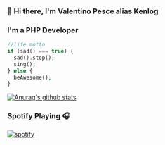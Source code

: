 ### 👋 Hi there, I'm Valentino Pesce alias Kenlog
### I'm a PHP Developer

```php
//life motto
if (sad() === true) {
  sad().stop();
  sing();
} else {
  beAwesome();
}
```

[![Anurag's github stats](https://github-readme-stats.vercel.app/api?username=kenlog&count_private=true&show_icons=true&theme=tokyonight)](https://github.com/docpht/docpht) 

### Spotify Playing 🎧
[![spotify](https://user-images.githubusercontent.com/11728231/103443550-a2648480-4c60-11eb-9f42-f8a9c7a5d2d0.png)](https://open.spotify.com/playlist/04WmlA1JSAn7NwI1ihf3Bp)



<!--
**kenlog/kenlog** is a ✨ _special_ ✨ repository because its `README.md` (this file) appears on your GitHub profile.

Here are some ideas to get you started:

- 🔭 I’m currently working on ...
- 🌱 I’m currently learning ...
- 👯 I’m looking to collaborate on ...
- 🤔 I’m looking for help with ...
- 💬 Ask me about ...
- 📫 How to reach me: ...
- 😄 Pronouns: ...
- ⚡ Fun fact: ...
-->

